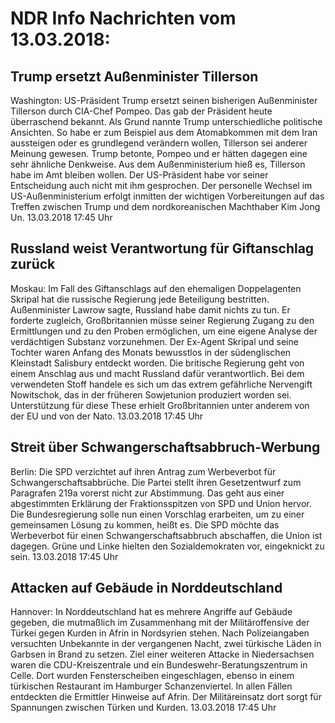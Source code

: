 # NDR Info Nachrichten vom 13.03.2018:


## Trump ersetzt Außenminister Tillerson
Washington: US-Präsident Trump ersetzt seinen bisherigen Außenminister Tillerson durch CIA-Chef Pompeo. Das gab der Präsident heute überraschend bekannt. Als Grund nannte Trump unterschiedliche politische Ansichten. So habe er zum Beispiel aus dem Atomabkommen mit dem Iran aussteigen oder es grundlegend verändern wollen, Tillerson sei anderer Meinung gewesen. Trump betonte, Pompeo und er hätten dagegen eine sehr ähnliche Denkweise. Aus dem Außenministerium hieß es, Tillerson habe im Amt bleiben wollen. Der US-Präsident habe vor seiner Entscheidung auch nicht mit ihm gesprochen. Der personelle Wechsel im US-Außenministerium erfolgt inmitten der wichtigen Vorbereitungen auf das Treffen zwischen Trump und dem nordkoreanischen Machthaber Kim Jong Un. 13.03.2018 17:45 Uhr 

## Russland weist Verantwortung für Giftanschlag zurück
Moskau: Im Fall des Giftanschlags auf den ehemaligen Doppelagenten Skripal hat die russische Regierung jede Beteiligung bestritten. Außenminister Lawrow sagte, Russland habe damit nichts zu tun. Er forderte zugleich, Großbritannien müsse seiner Regierung Zugang zu den Ermittlungen und zu den Proben ermöglichen, um eine eigene Analyse der verdächtigen Substanz vorzunehmen. Der Ex-Agent Skripal und seine Tochter waren Anfang des Monats bewusstlos in der südenglischen Kleinstadt Salisbury entdeckt worden. Die britische Regierung geht von einem Anschlag aus und macht Russland dafür verantwortlich. Bei dem verwendeten Stoff handele es sich um das extrem gefährliche Nervengift Nowitschok, das in der früheren Sowjetunion produziert worden sei. Unterstützung für diese These erhielt Großbritannien unter anderem von der EU und von der Nato. 13.03.2018 17:45 Uhr 

## Streit über Schwangerschaftsabbruch-Werbung
Berlin: Die SPD verzichtet auf ihren Antrag zum Werbeverbot für Schwangerschaftsabbrüche. Die Partei stellt ihren Gesetzentwurf zum Paragrafen 219a vorerst nicht zur Abstimmung. Das geht aus einer abgestimmten Erklärung der Fraktionsspitzen von SPD und Union hervor. Die Bundesregierung solle nun einen Vorschlag erarbeiten, um zu einer gemeinsamen Lösung zu kommen, heißt es. Die SPD möchte das Werbeverbot für einen Schwangerschaftsabbruch abschaffen, die Union ist dagegen. Grüne und Linke hielten den Sozialdemokraten vor, eingeknickt zu sein. 13.03.2018 17:45 Uhr 

## Attacken auf Gebäude in Norddeutschland
Hannover: In Norddeutschland hat es mehrere Angriffe auf Gebäude gegeben, die mutmaßlich im Zusammenhang mit der Militäroffensive der Türkei gegen Kurden in Afrin in Nordsyrien stehen. Nach Polizeiangaben versuchten Unbekannte in der vergangenen Nacht, zwei türkische Läden in Garbsen in Brand zu setzen. Ziel einer weiteren Attacke in Niedersachsen waren die CDU-Kreiszentrale und ein Bundeswehr-Beratungszentrum in Celle. Dort wurden Fensterscheiben eingeschlagen, ebenso in einem türkischen Restaurant im Hamburger Schanzenviertel. In allen Fällen entdeckten die Ermittler Hinweise auf Afrin. Der Militäreinsatz dort sorgt für Spannungen zwischen Türken und Kurden. 13.03.2018 17:45 Uhr 

